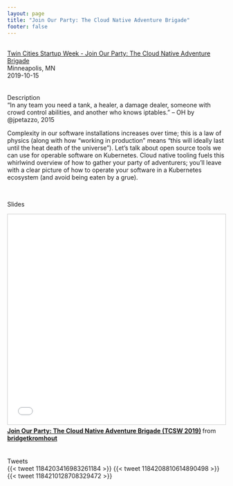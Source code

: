 ```yaml
---
layout: page
title: "Join Our Party: The Cloud Native Adventure Brigade"
footer: false
---
```



<br>
<div class="views-field views-field-nothing">        <span class="field-content views-field-field-details"><a href="https://sched.co/Vkbn">Twin Cities Startup Week - Join Our Party: The Cloud Native Adventure Brigade</a><br>Minneapolis, MN<br><span class="date-display-start">2019-10-15</span> </span></div>
<br>

<br>
Description
<br>
“In any team you need a tank, a healer, a damage dealer, someone with crowd control abilities, and another who knows iptables.” – OH by @jpetazzo, 2015

Complexity in our software installations increases over time; this is a law of physics (along with how “working in production” means “this will ideally last until the heat death of the universe”). Let’s talk about open source tools we can use for operable software on Kubernetes. Cloud native tooling fuels this whirlwind overview of how to gather your party of adventurers; you’ll leave with a clear picture of how to operate your software in a Kubernetes ecosystem (and avoid being eaten by a grue).

<br>

Slides
<br>
<iframe src="//www.slideshare.net/slideshow/embed_code/key/dzYDRTGE9kPwe" width="595" height="485" frameborder="0" marginwidth="0" marginheight="0" scrolling="no" style="border:1px solid #CCC; border-width:1px; margin-bottom:5px; max-width: 100%;" allowfullscreen> </iframe> <div style="margin-bottom:5px"> <strong> <a href="//www.slideshare.net/bridgetkromhout/join-our-party-the-cloud-native-adventure-brigade-tcsw-2019" title="Join Our Party: The Cloud Native Adventure Brigade (TCSW 2019)" target="_blank">Join Our Party: The Cloud Native Adventure Brigade (TCSW 2019)</a> </strong> from <strong><a href="https://www.slideshare.net/bridgetkromhout" target="_blank">bridgetkromhout</a></strong> </div>
<br>

<p>

Tweets
<br>
{{< tweet 1184203416983261184 >}}
{{< tweet 1184208810614890498 >}}
{{< tweet 1184210128708329472 >}}

